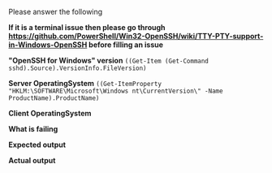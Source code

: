 Please answer the following

**If it is a terminal issue then please go through https://github.com/PowerShell/Win32-OpenSSH/wiki/TTY-PTY-support-in-Windows-OpenSSH before filling an issue**

**"OpenSSH for Windows" version**
 `((Get-Item (Get-Command sshd).Source).VersionInfo.FileVersion)`
 
**Server OperatingSystem**
 `((Get-ItemProperty "HKLM:\SOFTWARE\Microsoft\Windows nt\CurrentVersion\" -Name ProductName).ProductName)`

**Client OperatingSystem**

**What is failing**

**Expected output**

**Actual output**
